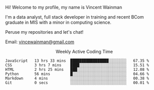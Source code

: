 Hi! Welcome to my profile, my name is Vincent Wainman

I'm a data analyst, full stack developer in training and recent BCom graduate in MIS with a minor in computing science. 

Peruse my repositories and let's chat!

Email: vincewainman@gmail.com

<p align="center"> Weekly Active Coding Time </p>
<!--START_SECTION:waka-->

```text
JavaScript   13 hrs 33 mins  █████████████████░░░░░░░░   67.35 %
CSS          3 hrs 7 mins    ████░░░░░░░░░░░░░░░░░░░░░   15.51 %
HTML         2 hrs 25 mins   ███░░░░░░░░░░░░░░░░░░░░░░   12.08 %
Python       56 mins         █░░░░░░░░░░░░░░░░░░░░░░░░   04.66 %
Markdown     4 mins          ░░░░░░░░░░░░░░░░░░░░░░░░░   00.38 %
Git          0 secs          ░░░░░░░░░░░░░░░░░░░░░░░░░   00.01 %
```

<!--END_SECTION:waka-->
